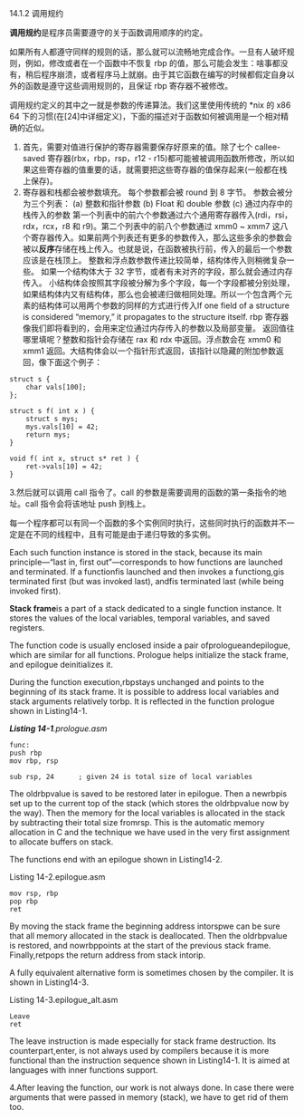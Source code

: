 14.1.2 调用规约

**调用规约**是程序员需要遵守的关于函数调用顺序的约定。

如果所有人都遵守同样的规则的话，那么就可以流畅地完成合作。一旦有人破坏规则，例如，修改或者在一个函数中不恢复 rbp 的值，那么可能会发生：啥事都没有，稍后程序崩溃，或者程序马上就崩。由于其它函数在编写的时候都假定自身以外的函数是遵守这些调用规则的，且保证 rbp 寄存器不被修改。

调用规约定义的其中之一就是参数的传递算法。我们这里使用传统的 \*nix 的 x86 64 下的习惯\(在\[24\]中详细定义\)，下面的描述对于函数如何被调用是一个相对精确的近似。

1. 首先，需要对值进行保护的寄存器需要保存好原来的值。除了七个 callee-saved 寄存器\(rbx，rbp，rsp，r12 - r15\)都可能被被调用函数所修改，所以如果这些寄存器的值重要的话，就需要把这些寄存器的值保存起来\(一般都在栈上保存\)。
2. 寄存器和栈都会被参数填充。
   每个参数都会被 round 到 8 字节。
   参数会被分为三个列表：
   \(a\) 整数和指针参数
   \(b\) Float 和 double 参数
   \(c\) 通过内存中的栈传入的参数
   第一个列表中的前六个参数通过六个通用寄存器传入\(rdi，rsi，rdx，rcx，r8 和 r9\)。第二个列表中的前八个参数通过 xmm0 ~ xmm7 这八个寄存器传入。如果前两个列表还有更多的参数传入，那么这些多余的参数会被以**反序**存储在栈上传入。也就是说，在函数被执行前，传入的最后一个参数应该是在栈顶上。
   整数和浮点数参数传递比较简单，结构体传入则稍微复杂一些。
   如果一个结构体大于 32 字节，或者有未对齐的字段，那么就会通过内存传入。
   小结构体会按照其字段被分解为多个字段，每一个字段都被分别处理，如果结构体内又有结构体，那么也会被递归做相同处理。所以一个包含两个元素的结构体可以用两个参数的同样的方式进行传入If one field of a structure is considered “memory,” it propagates to the structure itself.
   rbp 寄存器像我们即将看到的，会用来定位通过内存传入的参数以及局部变量。
   返回值往哪里填呢？整数和指针会存储在 rax 和 rdx 中返回。浮点数会在 xmm0 和 xmm1 返回。大结构体会以一个指针形式返回，该指针以隐藏的附加参数返回，像下面这个例子：

```
struct s {
    char vals[100];
};

struct s f( int x ) {
    struct s mys;
    mys.vals[10] = 42;
    return mys;
}

void f( int x, struct s* ret ) {
    ret->vals[10] = 42;
}
```

3.然后就可以调用 call 指令了。call 的参数是需要调用的函数的第一条指令的地址。call 指令会将该地址 push  到栈上。

每一个程序都可以有同一个函数的多个实例同时执行，这些同时执行的函数并不一定是在不同的线程中，且有可能是由于递归导致的多实例。

Each such function instance is stored in the stack, because its main principle—“last in, first out”—corresponds to how functions are launched and terminated. If a functionfis launched and then invokes a functiong,gis terminated first \(but was invoked last\), andfis terminated last \(while being invoked first\).

**Stack frame**is a part of a stack dedicated to a single function instance. It stores the values of the local variables, temporal variables, and saved registers.

The function code is usually enclosed inside a pair ofprologueandepilogue, which are similar for all functions. Prologue helps initialize the stack frame, and epilogue deinitializes it.

During the function execution,rbpstays unchanged and points to the beginning of its stack frame. It is possible to address local variables and stack arguments relatively torbp. It is reflected in the function prologue shown in Listing14-1.

_**Listing 14-1**.prologue.asm_

```
func:
push rbp
mov rbp, rsp

sub rsp, 24      ; given 24 is total size of local variables
```

The oldrbpvalue is saved to be restored later in epilogue. Then a newrbpis set up to the current top of the stack \(which stores the oldrbpvalue now by the way\). Then the memory for the local variables is allocated in the stack by subtracting their total size fromrsp. This is the automatic memory allocation in C and the technique we have used in the very first assignment to allocate buffers on stack.

The functions end with an epilogue shown in Listing14-2.

Listing 14-2.epilogue.asm

```
mov rsp, rbp
pop rbp
ret
```

By moving the stack frame the beginning address intorspwe can be sure that all memory allocated in the stack is deallocated. Then the oldrbpvalue is restored, and nowrbppoints at the start of the previous stack frame. Finally,retpops the return address from stack intorip.

A fully equivalent alternative form is sometimes chosen by the compiler. It is shown in Listing14-3.

Listing 14-3.epilogue\_alt.asm

```
Leave
ret
```

The leave instruction is made especially for stack frame destruction. Its counterpart,enter, is not always used by compilers because it is more functional than the instruction sequence shown in Listing14-1. It is aimed at languages with inner functions support.

4.After leaving the function, our work is not always done. In case there were arguments that were passed in memory \(stack\), we have to get rid of them too.

